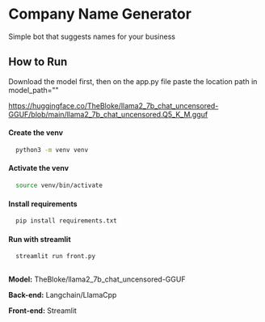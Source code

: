 
# Company Name Generator


Simple bot that suggests names for your business


## How to Run


Download the model first, then on the app.py file paste the location path in model_path=""

https://huggingface.co/TheBloke/llama2_7b_chat_uncensored-GGUF/blob/main/llama2_7b_chat_uncensored.Q5_K_M.gguf


#### Create the venv
```bash
  python3 -m venv venv
```
#### Activate the venv
```bash
  source venv/bin/activate
```
#### Install requirements
```bash
  pip install requirements.txt
```
#### Run with streamlit
```bash
  streamlit run front.py
```



## 

**Model:** TheBloke/llama2_7b_chat_uncensored-GGUF

**Back-end:** Langchain/LlamaCpp

**Front-end:** Streamlit
